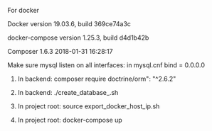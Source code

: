 For docker

Docker version 19.03.6, build 369ce74a3c

docker-compose version 1.25.3, build d4d1b42b

Composer 1.6.3 2018-01-31 16:28:17

Make sure mysql listen on all interfaces:
in mysql.cnf bind = 0.0.0.0

1. In backend: composer require doctrine/orm": "^2.6.2"

2. In backend: ./create_database_.sh

2. In project root: source export_docker_host_ip.sh

3. In project root: docker-compose up